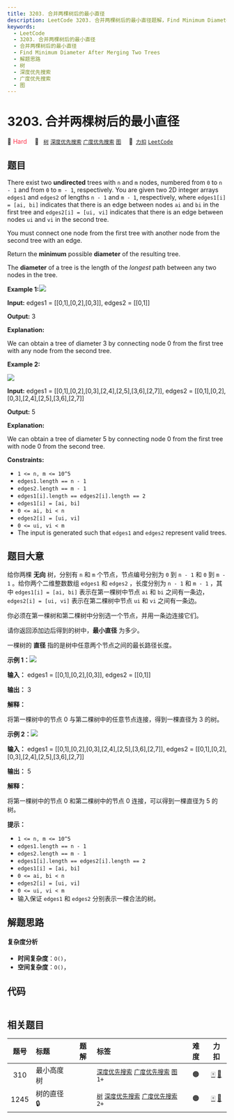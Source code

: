 ```yaml
---
title: 3203. 合并两棵树后的最小直径
description: LeetCode 3203. 合并两棵树后的最小直径题解，Find Minimum Diameter After Merging Two Trees，包含解题思路、复杂度分析以及完整的 JavaScript 代码实现。
keywords:
  - LeetCode
  - 3203. 合并两棵树后的最小直径
  - 合并两棵树后的最小直径
  - Find Minimum Diameter After Merging Two Trees
  - 解题思路
  - 树
  - 深度优先搜索
  - 广度优先搜索
  - 图
---
```


# 3203. 合并两棵树后的最小直径

🔴 <font color=#ff334b>Hard</font>&emsp; 🔖&ensp; [`树`](/tag/tree.md) [`深度优先搜索`](/tag/depth-first-search.md) [`广度优先搜索`](/tag/breadth-first-search.md) [`图`](/tag/graph.md)&emsp; 🔗&ensp;[`力扣`](https://leetcode.cn/problems/find-minimum-diameter-after-merging-two-trees) [`LeetCode`](https://leetcode.com/problems/find-minimum-diameter-after-merging-two-trees)

## 题目

There exist two **undirected** trees with `n` and `m` nodes, numbered from `0`
to `n - 1` and from `0` to `m - 1`, respectively. You are given two 2D integer
arrays `edges1` and `edges2` of lengths `n - 1` and `m - 1`, respectively,
where `edges1[i] = [ai, bi]` indicates that there is an edge between nodes
`ai` and `bi` in the first tree and `edges2[i] = [ui, vi]` indicates that
there is an edge between nodes `ui` and `vi` in the second tree.

You must connect one node from the first tree with another node from the
second tree with an edge.

Return the **minimum** possible **diameter** of the resulting tree.

The **diameter** of a tree is the length of the _longest_ path between any two
nodes in the tree.



**Example
1:**![](https://assets.leetcode.com/uploads/2024/04/22/example11-transformed.png)

**Input:** edges1 = [[0,1],[0,2],[0,3]], edges2 = [[0,1]]

**Output:** 3

**Explanation:**

We can obtain a tree of diameter 3 by connecting node 0 from the first tree
with any node from the second tree.

**Example 2:**

![](https://assets.leetcode.com/uploads/2024/04/22/example211.png)

**Input:** edges1 = [[0,1],[0,2],[0,3],[2,4],[2,5],[3,6],[2,7]], edges2 =
[[0,1],[0,2],[0,3],[2,4],[2,5],[3,6],[2,7]]

**Output:** 5

**Explanation:**

We can obtain a tree of diameter 5 by connecting node 0 from the first tree
with node 0 from the second tree.



**Constraints:**

  * `1 <= n, m <= 10^5`
  * `edges1.length == n - 1`
  * `edges2.length == m - 1`
  * `edges1[i].length == edges2[i].length == 2`
  * `edges1[i] = [ai, bi]`
  * `0 <= ai, bi < n`
  * `edges2[i] = [ui, vi]`
  * `0 <= ui, vi < m`
  * The input is generated such that `edges1` and `edges2` represent valid trees.


## 题目大意

给你两棵 **无向**  树，分别有 `n` 和 `m` 个节点，节点编号分别为 `0` 到 `n - 1` 和 `0` 到 `m - 1`
。给你两个二维整数数组 `edges1` 和 `edges2` ，长度分别为 `n - 1` 和 `m - 1` ，其中 `edges1[i] = [ai,
bi]` 表示在第一棵树中节点 `ai` 和 `bi` 之间有一条边，`edges2[i] = [ui, vi]` 表示在第二棵树中节点 `ui` 和
`vi` 之间有一条边。

你必须在第一棵树和第二棵树中分别选一个节点，并用一条边连接它们。

请你返回添加边后得到的树中，**最小直径**  为多少。

一棵树的 **直径**  指的是树中任意两个节点之间的最长路径长度。



**示例
1：**![](https://assets.leetcode.com/uploads/2024/04/22/example11-transformed.png)

**输入：** edges1 = [[0,1],[0,2],[0,3]], edges2 = [[0,1]]

**输出：** 3

**解释：**

将第一棵树中的节点 0 与第二棵树中的任意节点连接，得到一棵直径为 3 的树。

**示例 2：![](https://assets.leetcode.com/uploads/2024/04/22/example211.png)**

**输入：** edges1 = [[0,1],[0,2],[0,3],[2,4],[2,5],[3,6],[2,7]], edges2 =
[[0,1],[0,2],[0,3],[2,4],[2,5],[3,6],[2,7]]

**输出：** 5

**解释：**

将第一棵树中的节点 0 和第二棵树中的节点 0 连接，可以得到一棵直径为 5 的树。



**提示：**

  * `1 <= n, m <= 10^5`
  * `edges1.length == n - 1`
  * `edges2.length == m - 1`
  * `edges1[i].length == edges2[i].length == 2`
  * `edges1[i] = [ai, bi]`
  * `0 <= ai, bi < n`
  * `edges2[i] = [ui, vi]`
  * `0 <= ui, vi < m`
  * 输入保证 `edges1` 和 `edges2` 分别表示一棵合法的树。


## 解题思路

#### 复杂度分析

- **时间复杂度**：`O()`，
- **空间复杂度**：`O()`，

## 代码

```javascript

```

## 相关题目

<!-- prettier-ignore -->
| 题号 | 标题 | 题解 | 标签 | 难度 | 力扣 |
| :------: | :------ | :------: | :------ | :------: | :------: |
| 310 | 最小高度树 |  |  [`深度优先搜索`](/tag/depth-first-search.md) [`广度优先搜索`](/tag/breadth-first-search.md) [`图`](/tag/graph.md) `1+` | 🟠 | [🀄️](https://leetcode.cn/problems/minimum-height-trees) [🔗](https://leetcode.com/problems/minimum-height-trees) |
| 1245 | 树的直径 🔒 |  |  [`树`](/tag/tree.md) [`深度优先搜索`](/tag/depth-first-search.md) [`广度优先搜索`](/tag/breadth-first-search.md) `2+` | 🟠 | [🀄️](https://leetcode.cn/problems/tree-diameter) [🔗](https://leetcode.com/problems/tree-diameter) |